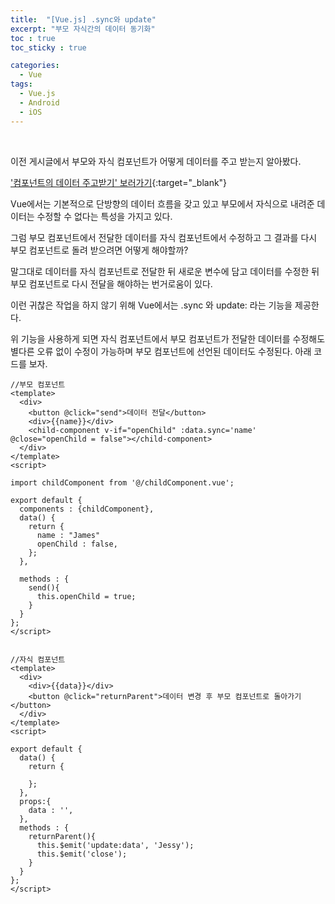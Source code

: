 ```yaml
---
title:  "[Vue.js] .sync와 update"
excerpt: "부모 자식간의 데이터 동기화"
toc : true
toc_sticky : true

categories:
  - Vue
tags: 
  - Vue.js
  - Android
  - iOS
---
```



<br/>


이전 게시글에서 부모와 자식 컴포넌트가 어떻게 데이터를 주고 받는지 알아봤다.

 ['컴포넌트의 데이터 주고받기' 보러가기](https://kdc7140.github.io/vue/vue004/){:target="_blank"}

Vue에서는 기본적으로 단방향의 데이터 흐름을 갖고 있고 부모에서 자식으로 내려준 데이터는 수정할 수 없다는 특성을 가지고 있다.

그럼 부모 컴포넌트에서 전달한 데이터를 자식 컴포넌트에서 수정하고 그 결과를 다시 부모 컴포넌트로 돌려 받으려면 어떻게 해야할까?

말그대로 데이터를 자식 컴포넌트로 전달한 뒤 새로운 변수에 담고 데이터를 수정한 뒤 부모 컴포넌트로 다시 전달을 해야하는 번거로움이 있다.

이런 귀찮은 작업을 하지 않기 위해 Vue에서는 .sync 와 update: 라는 기능을 제공한다.

위 기능을 사용하게 되면 자식 컴포넌트에서 부모 컴포넌트가 전달한 데이터를 수정해도 별다른 오류 없이 수정이 가능하며 부모 컴포넌트에 선언된 데이터도 수정된다. 아래 코드를 보자.


```vue
//부모 컴포넌트
<template>
  <div>
    <button @click="send">데이터 전달</button>
    <div>{{name}}</div>
    <child-component v-if="openChild" :data.sync='name' @close="openChild = false"></child-component>
  </div>
</template>
<script>

import childComponent from '@/childComponent.vue';

export default {
  components : {childComponent},
  data() {
    return {
      name : "James"
      openChild : false,
    };
  },

  methods : {
    send(){
      this.openChild = true;
    }
  }
};
</script>


//자식 컴포넌트
<template>
  <div>
    <div>{{data}}</div>
    <button @click="returnParent">데이터 변경 후 부모 컴포넌트로 돌아가기</button>
  </div>
</template>
<script>

export default {
  data() {
    return {
      
    };
  },
  props:{
    data : '',
  },
  methods : {
    returnParent(){
      this.$emit('update:data', 'Jessy');
      this.$emit('close');
    }
  }
};
</script>

```
